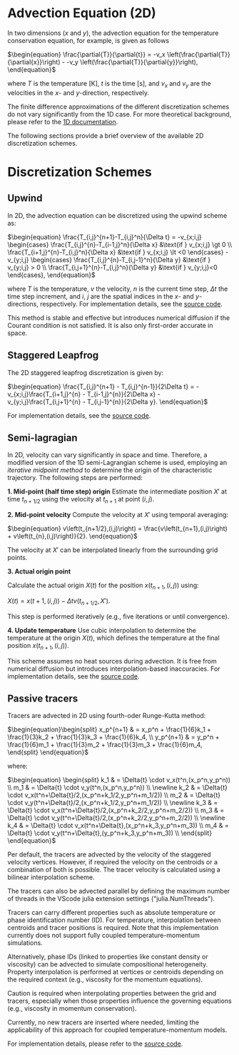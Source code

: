 # Advection Equation (2D)

In two dimensions ($x$ and $y$), the advection equation for the temperature conservation equation, for example, is given as follows 

$\begin{equation}
\frac{\partial{T}}{\partial{t}} = -v_x \left(\frac{\partial{T}}{\partial{x}}\right) - -v_y \left(\frac{\partial{T}}{\partial{y}}\right),
\end{equation}$

where $T$ is the temperature [K], $t$ is the time [s], and $v_x$ and $v_y$ are the velocities in the $x$- and $y$-direction, respectively. 

The finite difference approximations of the different discretization schemes do not vary significantly from the 1D case. For more theoretical background, please refer to the [1D documentation](./AdvOneD.md).

The following sections provide a brief overview of the available 2D discretization schemes.

# Discretization Schemes

## Upwind

In 2D, the advection equation can be discretized using the upwind scheme as:

$\begin{equation}
\frac{T_{i,j}^{n+1}-T_{i,j}^n}{\Delta t} = -v_{x;i,j}
\begin{cases}
\frac{T_{i,j}^{n}-T_{i-1,j}^n}{\Delta x} &\text{if } v_{x;i,j} \gt 0 \\ \frac{T_{i+1,j}^{n}-T_{i,j}^n}{\Delta x} &\text{if } v_{x;i,j} \lt <0
\end{cases} 
-v_{y;i,j}
\begin{cases}
\frac{T_{i,j}^{n}-T_{i,j-1}^n}{\Delta y} &\text{if } v_{y;i,j} > 0 \\ 
\frac{T_{i,j+1}^{n}-T_{i,j}^n}{\Delta y} &\text{if } v_{y;i,j}<0
\end{cases},
\end{equation}$

where $T$ is the temperature, $v$ the velocity, $n$ is the current time step, $\Delta t$ the time step increment, and $i$, $j$ are the spatial indices in the $x$- and $y$-directions, respectively. For implementation details, see the [source code](https://github.com/GeoSci-FFM/GeoModBox.jl/blob/main/src/AdvectionEquation/2Dsolvers.jl).

This method is stable and effective but introduces numerical diffusion if the Courant condition is not satisfied. It is also only first-order accurate in space.
   
## Staggered Leapfrog

The 2D staggered leapfrog discretization is given by:

$\begin{equation}
\frac{T_{i,j}^{n+1} - T_{i,j}^{n-1}}{2\Delta t} = 
-v_{x;i,j}\frac{T_{i+1,j}^{n} - T_{i-1,j}^{n}}{2\Delta x} 
-v_{y;i,j}\frac{T_{i,j+1}^{n} - T_{i,j-1}^{n}}{2\Delta y}.
\end{equation}$

For implementation details, see the [source code](https://github.com/GeoSci-FFM/GeoModBox.jl/blob/main/src/AdvectionEquation/2Dsolvers.jl).

## Semi-lagragian

In 2D, velocity can vary significantly in space and time. Therefore, a modified version of the 1D semi-Lagrangian scheme is used, employing an *iterative midpoint method* to determine the origin of the characteristic trajectory. The following steps are performed:

**1. Mid-point (half time step) origin** 
Estimate the intermediate position $X'$ at time $t_{n+1/2}$ using the velocity at $t_{n+1}$ at point $(i,j)$.

**2. Mid-point velocity** 
Compute the velocity at $X'$ using temporal averaging:

$\begin{equation}
v\left(t_{n+1/2},(i,j)\right) = \frac{v\left(t_{n+1},(i,j)\right) + v\left(t_{n},(i,j)\right)}{2}.
\end{equation}$

The velocity at $X'$ can be interpolated linearly from the surrounding grid points.

**3. Actual origin point** 

Calculate the actual origin $X(t)$ for the position $x(t_{n+1},(i,j))$ using:

$\begin{equation}
X(t) = x\left(t+1,(i,j)\right) - \Delta{t}v\left(t_{n+1/2},X'\right).
\end{equation}$

This step is performed iteratively (e.g., five iterations or until convergence).

**4. Update temperature** 
Use cubic interpolation to determine the temperature at the origin $X(t)$, which defines the temperature at the final position $x(t_{n+1},(i,j))$.

This scheme assumes no heat sources during advection. It is free from numerical diffusion but introduces interpolation-based inaccuracies. For implementation details, see the [source code](https://github.com/GeoSci-FFM/GeoModBox.jl/blob/main/src/AdvectionEquation/2Dsolvers.jl).   
## Passive tracers

Tracers are advected in 2D using fourth-oder Runge-Kutta method: 

$\begin{equation}\begin{split}
x_p^{n+1} & = x_p^n + \frac{1}{6}k_1 + \frac{1}{3}k_2 + \frac{1}{3}k_3 + \frac{1}{6}k_4, \\
y_p^{n+1} & = y_p^n + \frac{1}{6}m_1 + \frac{1}{3}m_2 + \frac{1}{3}m_3 + \frac{1}{6}m_4,
\end{split}
\end{equation}$

where:

$\begin{equation}
\begin{split}
k_1 & = \Delta{t} \cdot v_x(t^n,(x_p^n,y_p^n)) \\
m_1 & = \Delta{t} \cdot v_y(t^n,(x_p^n,y_p^n)) \\ \newline
k_2 & = \Delta{t} \cdot v_x(t^n+\Delta{t}/2,(x_p^n+k_1/2,y_p^n+m_1/2)) \\
m_2 & = \Delta{t} \cdot v_y(t^n+\Delta{t}/2,(x_p^n+k_1/2,y_p^n+m_1/2)) \\ \newline
k_3 & = \Delta{t} \cdot v_x(t^n+\Delta{t}/2,(x_p^n+k_2/2,y_p^n+m_2/2)) \\
m_3 & = \Delta{t} \cdot v_y(t^n+\Delta{t}/2,(x_p^n+k_2/2,y_p^n+m_2/2)) \\ \newline
k_4 & = \Delta{t} \cdot v_x(t^n+\Delta{t},(x_p^n+k_3,y_p^n+m_3)) \\
m_4 & = \Delta{t} \cdot v_y(t^n+\Delta{t},(y_p^n+k_3,y_p^n+m_3)) \\
\end{split}
\end{equation}$

Per default, the tracers are advected by the velocity of the staggered velocity vertices. However, if required the velocity on the centroids or a combination of both is possible. The tracer velocity is calculated using a bilinear interpolation scheme. 

The tracers can also be advected parallel by defining the maximum number of threads in the VScode julia extension settings ("julia.NumThreads"). 

Tracers can carry different properties such as absolute temperature or phase identification number (ID). For temperature, interpolation between centroids and tracer positions is required. Note that this implementation currently does not support fully coupled temperature-momentum simulations.

Alternatively, phase IDs (linked to properties like constant density or viscosity) can be advected to simulate compositional heterogeneity. Property interpolation is performed at vertices or centroids depending on the required context (e.g., viscosity for the momentum equations).

Caution is required when interpolating properties between the grid and tracers, especially when those properties influence the governing equations (e.g., viscosity in momentum conservation).

Currently, no new tracers are inserted where needed, limiting the applicability of this approach for coupled temperature-momentum models.

For implementation details, please refer to the [source code](https://github.com/GeoSci-FFM/GeoModBox.jl/blob/main/src/AdvectionEquation/2Dsolvers.jl).